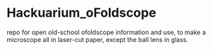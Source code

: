 # Hackuarium_oFoldscope
repo for open old-school ofoldscope information and use, to make a microscope all in laser-cut paper, except the ball lens in glass.
